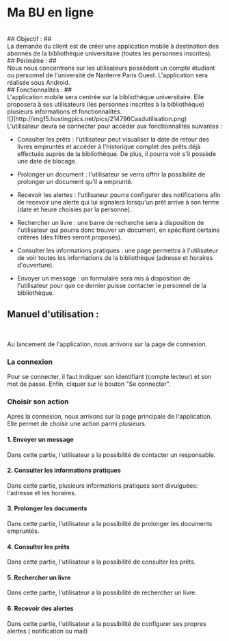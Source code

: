 # Ma BU en ligne #
</br>
## Objectif : ##
</br>
La demande du client est de créer une application mobile à destination des abonnés de la bibliothèque universitaire (toutes les personnes inscrites). 
</br>
## Périmètre : ##
</br>
Nous nous concentrons sur les utilisateurs possédant un compte étudiant ou personnel de l'université de Nanterre Paris Ouest. L'application sera réalisée sous Android.
</br>
## Fonctionnalités : ##
</br>
L'application mobile sera centrée sur la bibliothèque universitaire. Elle proposera à ses utilisateurs (les personnes inscrites à la bibliothèque) plusieurs informations et fonctionnalités.
</br>
![](http://img15.hostingpics.net/pics/214796Casdutilisation.png)
</br>
L'utilisateur devra se connecter pour accéder aux fonctionnalités suivantes :
</br>

- Consulter les prêts : l'utilisateur peut visualiser la date de retour des livres empruntés et accéder à l'historique complet des prêts déjà effectués auprès de la bibliothèque. De plus, il pourra voir s'il possède une date de blocage.</br>

- Prolonger un document : l'utilisateur se verra offrir la possibilité de prolonger un document qu'il a emprunté.  
- Recevoir les alertes : l'utilisateur pourra configurer des notifications afin de recevoir une alerte qui lui signalera lorsqu'un prêt arrive à son terme (date et heure choisies par la personne).</br>

- Rechercher un livre : une barre de recherche sera à disposition de l'utilisateur qui pourra donc trouver un document, en spécifiant certains critères (des filtres seront proposés).
- Consulter les informations pratiques : une page permettra à l'utilisateur de voir toutes les informations de la bibliothèque (adresse et horaires d'ouverture).</br>

- Envoyer un message : un formulaire sera mis à disposition de l'utilisateur pour que ce dernier puisse contacter le personnel de la bibliothèque.

## Manuel d'utilisation : ##
</br>

Au lancement de l'application, nous arrivons sur la page de connexion.

<h3> La connexion </h3> 
Pour se connecter, il faut indiquer son identifiant (compte lecteur) et son mot de passe. Enfin, cliquer sur le bouton "Se connecter".

<h3> Choisir son action </h3>
Après la connexion, nous arrivons sur la page principale de l'application. Elle permet de choisir une action parmi plusieurs.

<h4> 1. Envoyer un message </h4>
Dans cette partie, l'utilisateur a la possibilité de contacter un responsable.
<h4> 2. Consulter les informations pratiques </h4>
Dans cette partie, plusieurs informations pratiques sont divulguées: l'adresse et les horaires.
<h4> 3. Prolonger les documents </h4>
Dans cette partie, l'utilisateur a la possibilité de prolonger les documents empruntés. 
<h4> 4. Consulter les prêts </h4>
Dans cette partie, l'utilisateur a la possibilité de consulter les prêts.
<h4> 5. Rechercher un livre </h4>
Dans cette partie, l'utilisateur a la possibilité de rechercher un livre.
<h4> 6. Recevoir des alertes </h4>
Dans cette partie, l'utilisateur a la possibilité de configurer ses propres alertes ( notification ou mail)



